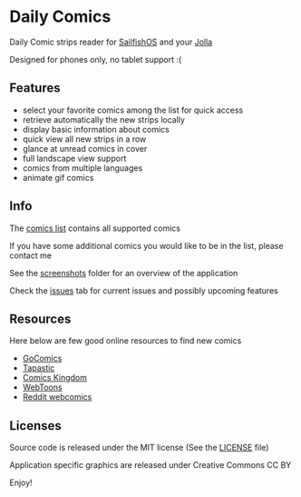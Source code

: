 Daily Comics
============

Daily Comic strips reader for [SailfishOS](https://sailfishos.org/) and your [Jolla](http://jolla.com/)

Designed for phones only, no tablet support :(


Features
--------

- select your favorite comics among the list for quick access
- retrieve automatically the new strips locally
- display basic information about comics
- quick view all new strips in a row
- glance at unread comics in cover
- full landscape view support
- comics from multiple languages
- animate gif comics


Info
----

The [comics list](info/comics_list.md) contains all supported comics

If you have some additional comics you would like to be in the list, please contact me

See the [screenshots](info/screenshots/) folder for an overview of the application

Check the [issues](https://github.com/tardypad/daily-comics/issues) tab for current issues and possibly upcoming features


Resources
---------

Here below are few good online resources to find new comics

- [GoComics](http://gocomics.com/)
- [Tapastic](http://tapastic.com/)
- [Comics Kingdom](http://comicskingdom.com/)
- [WebToons](http://www.webtoons.com/)
- [Reddit webcomics](http://www.reddit.com/r/webcomics/)


Licenses
--------

Source code is released under the MIT license (See the [LICENSE](LICENSE) file)

Application specific graphics are released under Creative Commons CC BY


Enjoy!
